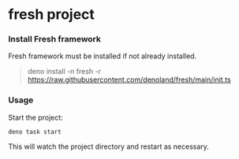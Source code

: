 # fresh project

### Install Fresh framework
Fresh framework must be installed if not already installed.
>  deno install -n fresh -r https://raw.githubusercontent.com/denoland/fresh/main/init.ts 

### Usage

Start the project:

```
deno task start
```

This will watch the project directory and restart as necessary.
